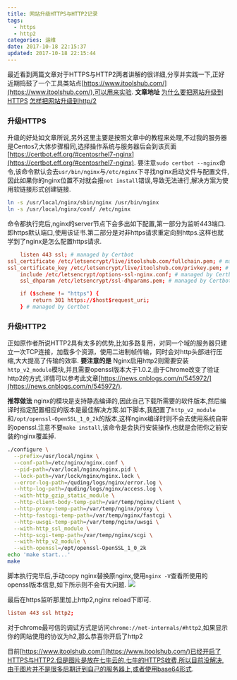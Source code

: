```yaml
---
title: 网站升级HTTPS与HTTP2记录
tags:
  - https    
  - http2
categories: 运维
date: 2017-10-18 22:15:37
updated: 2017-10-18 22:15:44
---
```

最近看到两篇文章对于HTTPS与HTTP2两者讲解的很详细,分享并实践一下,正好近期捣鼓了一个工具类站点[https://www.itoolshub.com/](https://www.itoolshub.com/),可以用来实验.
**文章地址**
[为什么要把网站升级到HTTPS](https://fed.renren.com/2017/09/03/upgrade-to-https/)
[怎样把网站升级到http/2](https://fed.renren.com/2017/09/23/http2/)

### 升级HTTPS
升级的好处如文章所说,另外这里主要是按照文章中的教程来处理,不过我的服务器是Centos7,大体步骤相同,选择操作系统与服务器后会到该页面[https://certbot.eff.org/#centosrhel7-nginx](https://certbot.eff.org/#centosrhel7-nginx).
要注意`sudo certbot --nginx`命令,该命令默认会去`usr/bin/nginx`与`/etc/nginx`下寻找nginx启动文件与配置文件,因此如果你的nginx位置不对就会报`not install`错误,导致无法进行,解决方案为使用软链接形式创建链接.
```sh
ln -s /usr/local/nginx/sbin/nginx /usr/bin/nginx
ln -s /usr/local/nginx/conf/ /etc/nginx
```
命令都执行完后,nginx的server节点下会多出如下配置,第一部分为监听443端口.即https默认端口,使用该证书.第二部分是对非https请求重定向到https.这样也就学到了nginx是怎么配置https请求.
```conf
    listen 443 ssl; # managed by Certbot
ssl_certificate /etc/letsencrypt/live/itoolshub.com/fullchain.pem; # managed by Certbot
ssl_certificate_key /etc/letsencrypt/live/itoolshub.com/privkey.pem; # managed by Certbot
    include /etc/letsencrypt/options-ssl-nginx.conf; # managed by Certbot
    ssl_dhparam /etc/letsencrypt/ssl-dhparams.pem; # managed by Certbot

    if ($scheme != "https") {
        return 301 https://$host$request_uri;
    } # managed by Certbot
```

### 升级HTTP2
正如原作者所说HTTP2具有太多的优势,比如多路复用，对同一个域的服务器只建立一次TCP连接，加载多个资源，使用二进制帧传输，同时会对http头部进行压缩,大大提高了传输的效率.
**要注意的是**
Nginx启用http2则需要安装`http_v2_module`模块,并且需要openssl版本大于1.0.2,由于Chrome改变了验证http2的方式,详情可以参考此文章[https://news.cnblogs.com/n/545972/](https://news.cnblogs.com/n/545972/).

**推荐做法**
nginx的模块是支持静态编译的,因此自己下载所需要的软件版本,然后编译时指定配置相应的版本是最佳解决方案.如下脚本,我配置了`http_v2_module`和`/opt/openssl-OpenSSL_1_0_2k`的版本,这样nginx编译时则不会去使用系统自带的openssl.注意不要`make install`,该命令是会执行安装操作,也就是会把你之前安装的nginx覆盖掉.
```sh
./configure \
  --prefix=/usr/local/nginx \
  --conf-path=/etc/nginx/nginx.conf \
  --pid-path=/var/local/nginx/nginx.pid \
  --lock-path=/var/lock/nginx/nginx.lock \
  --error-log-path=/quding/logs/nginx/error.log \
  --http-log-path=/quding/logs/nginx/access.log \
  --with-http_gzip_static_module \
  --http-client-body-temp-path=/var/temp/nginx/client \
  --http-proxy-temp-path=/var/temp/nginx/proxy \
  --http-fastcgi-temp-path=/var/temp/nginx/fastcgi \
  --http-uwsgi-temp-path=/var/temp/nginx/uwsgi \
  --with-http_ssl_module \
  --http-scgi-temp-path=/var/temp/nginx/scgi \
  --with-http_v2_module \
  --with-openssl=/opt/openssl-OpenSSL_1_0_2k
echo 'make start...'
make
```
脚本执行完毕后,手动copy nginx替换原nginx,使用`nginx -V`查看所使用的openssl版本信息,如下所示则不会有大问题.
![](http://oobu4m7ko.bkt.clouddn.com/1508370655.png?imageMogr2/thumbnail/!100p)

最后在https监听那里加上http2,nginx reload下即可.
```conf
listen 443 ssl http2;
```
对于chrome最可信的调试方式是访问`chrome://net-internals/#http2`,如果显示你的网站使用的协议为h2,那么恭喜你开启了http2

目前[https://www.itoolshub.com/](https://www.itoolshub.com/)已经开启了HTTPS与HTTP2.但是图片是放在七牛云的,七牛的HTTPS收费,所以目前没解决,由于图片并不是很多后期迁到自己的服务器上,或者使用base64形式.

